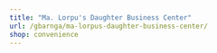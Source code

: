 ```yaml
---
title: "Ma. Lorpu's Daughter Business Center"
url: /gbarnga/ma-lorpus-daughter-business-center/
shop: convenience
---
```

